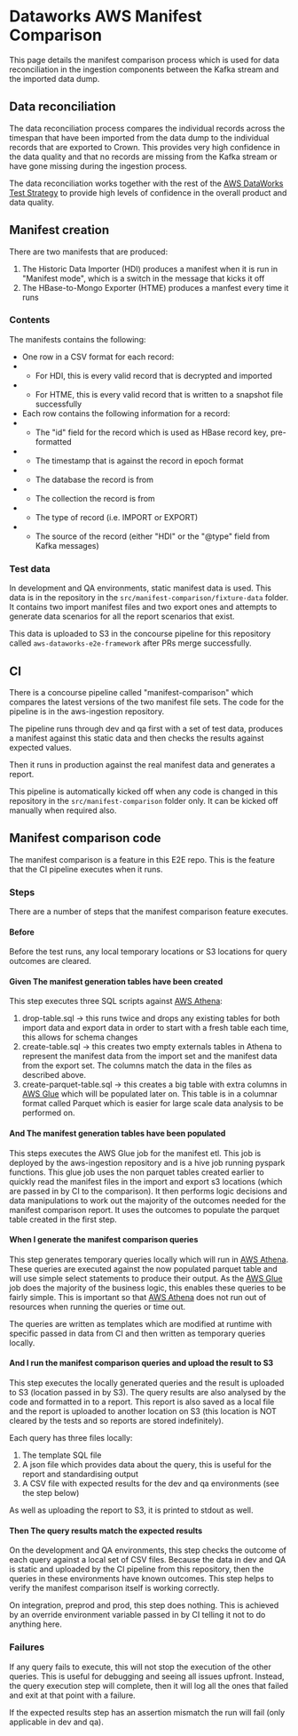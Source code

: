 # Dataworks AWS Manifest Comparison

This page details the manifest comparison process which is used for data reconciliation in the ingestion components between the Kafka stream and the imported data dump.

## Data reconciliation

The data reconciliation process compares the individual records across the timespan that have been imported from the data dump to the individual records that are exported to Crown. This provides very high confidence in the data quality and that no records are missing from the Kafka stream or have gone missing during the ingestion process.

The data reconciliation works together with the rest of the [AWS DataWorks Test Strategy](aws_dataworks_test_strategy.md) to provide high levels of confidence in the overall product and data quality.

## Manifest creation

There are two manifests that are produced:

1. The Historic Data Importer (HDI) produces a manifest when it is run in "Manifest mode", which is a switch in the message that kicks it off
2. The HBase-to-Mongo Exporter (HTME) produces a manfest every time it runs

### Contents

The manifests contains the following:

* One row in a CSV format for each record:
* * For HDI, this is every valid record that is decrypted and imported
* * For HTME, this is every valid record that is written to a snapshot file successfully
* Each row contains the following information for a record:
* * The "id" field for the record which is used as HBase record key, pre-formatted
* * The timestamp that is against the record in epoch format
* * The database the record is from
* * The collection the record is from
* * The type of record (i.e. IMPORT or EXPORT)
* * The source of the record (either "HDI" or the "@type" field from Kafka messages)

### Test data

In development and QA environments, static manifest data is used. This data is in the repository in the `src/manifest-comparison/fixture-data` folder. It contains two import manifest files and two export ones and attempts to generate data scenarios for all the report scenarios that exist.

This data is uploaded to S3 in the concourse pipeline for this repository called `aws-dataworks-e2e-framework` after PRs merge successfully.

## CI

There is a concourse pipeline called "manifest-comparison" which compares the latest versions of the two manifest file sets. The code for the pipeline is in the aws-ingestion repository.

The pipeline runs through dev and qa first with a set of test data, produces a manifest against this static data and then checks the results against expected values.

Then it runs in production against the real manifest data and generates a report.

This pipeline is automatically kicked off when any code is changed in this repository in the `src/manifest-comparison` folder only. It can be kicked off manually when required also.

## Manifest comparison code

The manifest comparison is a feature in this E2E repo. This is the feature that the CI pipeline executes when it runs.

### Steps 

There are a number of steps that the manifest comparison feature executes.

#### Before

Before the test runs, any local temporary locations or S3 locations for query outcomes are cleared.

#### Given The manifest generation tables have been created

This step executes three SQL scripts against [AWS Athena](https://aws.amazon.com/athena/):

1. drop-table.sql -> this runs twice and drops any existing tables for both import data and export data in order to start with a fresh table each time, this allows for schema changes
2. create-table.sql -> this creates two empty externals tables in Athena to represent the manifest data from the import set and the manifest data from the export set. The columns match the data in the files as described above.
3. create-parquet-table.sql -> this creates a big table with extra columns in [AWS Glue](https://aws.amazon.com/glue/) which will be populated later on. This table is in a columnar format called Parquet which is easier for large scale data analysis to be performed on.

#### And The manifest generation tables have been populated

This steps executes the AWS Glue job for the manifest etl. This job is deployed by the aws-ingestion repository and is a hive job running pyspark functions. This glue job uses the non parquet tables created earlier to quickly read the manifest files in the import and export s3 locations (which are passed in by CI to the comparison). It then performs logic decisions and data manipulations to work out the majority of the outcomes needed for the manifest comparison report. It uses the outcomes to populate the parquet table created in the first step.

#### When I generate the manifest comparison queries

This step generates temporary queries locally which will run in [AWS Athena](https://aws.amazon.com/athena/). These queries are executed against the now populated parquet table and will use simple select statements to produce their output. As the [AWS Glue](https://aws.amazon.com/glue/) job does the majority of the business logic, this enables these queries to be fairly simple. This is important so that [AWS Athena](https://aws.amazon.com/athena/) does not run out of resources when running the queries or time out.

The queries are written as templates which are modified at runtime with specific passed in data from CI and then written as temporary queries locally.

#### And I run the manifest comparison queries and upload the result to S3

This step executes the locally generated queries and the result is uploaded to S3 (location passed in by S3). The query results are also analysed by the code and formatted in to a report. This report is also saved as a local file and the report is uploaded to another location on S3 (this location is NOT cleared by the tests and so reports are stored indefinitely).

Each query has three files locally:

1. The template SQL file
2. A json file which provides data about the query, this is useful for the report and standardising output
3. A CSV file with expected results for the dev and qa environments (see the step below)

As well as uploading the report to S3, it is printed to stdout as well.

#### Then The query results match the expected results

On the development and QA environments, this step checks the outcome of each query against a local set of CSV files. Because the data in dev and QA is static and uploaded by the CI pipeline from this repository, then the queries in these environments have known outcomes. This step helps to verify the manifest comparison itself is working correctly.

On integration, preprod and prod, this step does nothing. This is achieved by an override environment variable passed in by CI telling it not to do anything here.

### Failures

If any query fails to execute, this will not stop the execution of the other queries. This is useful for debugging and seeing all issues upfront. Instead, the query execution step will complete, then it will log all the ones that failed and exit at that point with a failure.

If the expected results step has an assertion mismatch the run will fail (only applicable in dev and qa).
